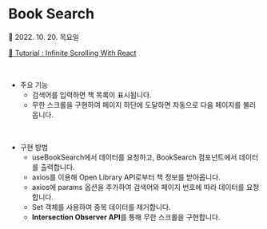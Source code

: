 # Book Search

📆 2022. 10. 20. 목요일

[📙 Tutorial : Infinite Scrolling With React](https://youtu.be/NZKUirTtxcg)

<br>

- 주요 기능
  - 검색어를 입력하면 책 목록이 표시됩니다.
  - 무한 스크롤을 구현하여 페이지 하단에 도달하면 자동으로 다음 페이지를 불러옵니다.

<br>

- 구현 방법
  - useBookSearch에서 데이터를 요청하고, BookSearch 컴포넌트에서 데이터를 출력합니다.
  - axios를 이용해 Open Library API로부터 책 정보를 받아옵니다.
  - axios에 params 옵션을 추가하여 검색어와 페이지 번호에 따라 데이터를 요청합니다.
  - Set 객체를 사용하여 중복 데이터를 제거합니다.
  - <b>Intersection Observer API</b>를 통해 무한 스크롤을 구현합니다.
